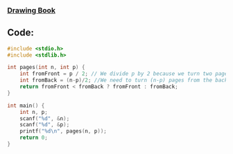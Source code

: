 ### [Drawing Book](https://www.hackerrank.com/challenges/drawing-book/problem)
## Code:
```c
#include <stdio.h>
#include <stdlib.h>

int pages(int n, int p) {
    int fromFront = p / 2; // We divide p by 2 because we turn two pages at a time.
    int fromBack = (n-p)/2; //We need to turn (n-p) pages from the back to reach at page p 
    return fromFront < fromBack ? fromFront : fromBack;
}

int main() {
    int n, p;
    scanf("%d", &n);
    scanf("%d", &p);
    printf("%d\n", pages(n, p));
    return 0;
}
```

